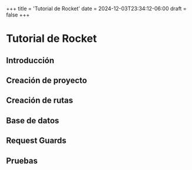 +++
title = 'Tutorial de Rocket'
date = 2024-12-03T23:34:12-06:00
draft = false
+++

# Tutorial de Rocket

## Introducción

## Creación de proyecto

## Creación de rutas

## Base de datos

## Request Guards

## Pruebas
